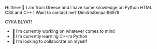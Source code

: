 Hi there 👋 I am from Greece and I have some knowledge on Python HTML CSS and C++ ! 
Want to contact me? DimitrisSenpai#6976

CYKA BLYAT!

- 🔭 I’m currently working on whatever comes to mind
- 🌱 I’m currently learning C++m Python
- 👯 I’m looking to collaborate on myself
